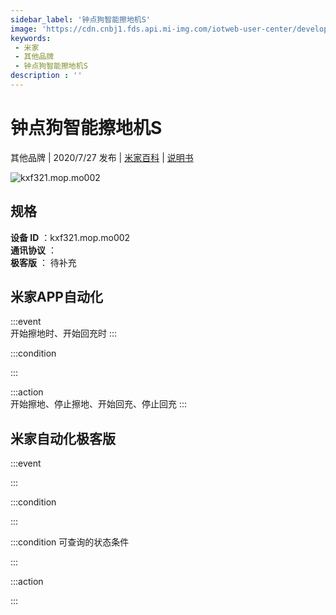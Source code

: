 ```yaml
---
sidebar_label: '钟点狗智能擦地机S'
image: 'https://cdn.cnbj1.fds.api.mi-img.com/iotweb-user-center/developer_1679047689300FT2jvSyX.png?GalaxyAccessKeyId=AKVGLQWBOVIRQ3XLEW&Expires=9223372036854775807&Signature=+zhPRRYQw34wcA2BRm3KdHPhA5g='
keywords: 
 - 米家
 - 其他品牌
 - 钟点狗智能擦地机S
description : ''
---
```

# 钟点狗智能擦地机S

其他品牌 | 2020/7/27 发布 | [米家百科](https://home.mi.com/webapp/content/baike/product/index.html?model=kxf321.mop.mo002) | [说明书](https://home.mi.com/views/introduction.html?model=kxf321.mop.mo002&region=cn)

![kxf321.mop.mo002](https://cdn.cnbj1.fds.api.mi-img.com/iotweb-user-center/developer_1679047689300FT2jvSyX.png?GalaxyAccessKeyId=AKVGLQWBOVIRQ3XLEW&Expires=9223372036854775807&Signature=+zhPRRYQw34wcA2BRm3KdHPhA5g=)

## 规格  
> 
**设备 ID** ：kxf321.mop.mo002  
**通讯协议** ：  
**极客版**  ： 待补充 


## 米家APP自动化  

:::event  
开始擦地时、开始回充时
:::

:::condition  

:::

:::action   
开始擦地、停止擦地、开始回充、停止回充
:::

## 米家自动化极客版  

:::event  

:::

:::condition  

:::

:::condition 可查询的状态条件  

:::

:::action  

:::

        
